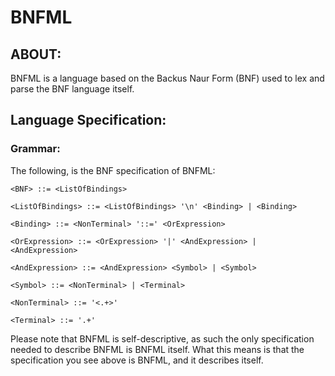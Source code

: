 # BNFML

## ABOUT:

BNFML is a language based on the Backus Naur Form (BNF) used to lex and parse the BNF language itself.

## Language Specification:

### Grammar:

The following, is the BNF specification of BNFML:

```EBNF
<BNF> ::= <ListOfBindings>

<ListOfBindings> ::= <ListOfBindings> '\n' <Binding> | <Binding>

<Binding> ::= <NonTerminal> '::=' <OrExpression>

<OrExpression> ::= <OrExpression> '|' <AndExpression> | <AndExpression>

<AndExpression> ::= <AndExpression> <Symbol> | <Symbol>

<Symbol> ::= <NonTerminal> | <Terminal>

<NonTerminal> ::= '<.+>'

<Terminal> ::= '.+'
```

Please note that BNFML is self-descriptive, as such the only specification needed to describe BNFML is BNFML itself. What this means is that the specification you see above is BNFML, and it describes itself.

